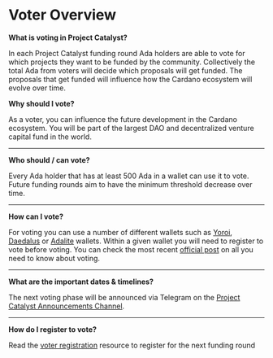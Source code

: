 # Voter Overview

**What is voting in Project Catalyst?**

In each Project Catalyst funding round Ada holders are able to vote for which projects they want to be funded by the community. Collectively the total Ada from voters will decide which proposals will get funded. The proposals that get funded will influence how the Cardano ecosystem will evolve over time.



**Why should I vote?**

As a voter, you can influence the future development in the Cardano ecosystem. You will be part of the largest DAO and decentralized venture capital fund in the world.

****

**Who should / can vote?**

Every Ada holder that has at least 500 Ada in a wallet can use it to vote. Future funding rounds aim to have the minimum threshold decrease over time.

****

**How can I vote?**

For voting you can use a number of different wallets such as [Yoroi](https://yoroi-wallet.com/#/), [Daedalus](https://daedaluswallet.io/) or [Adalite](https://adalite.io/) wallets. Within a given wallet you will need to register to vote before voting. You can check the most recent [official post](https://www.reddit.com/r/cardano/comments/ofo1bz/fund\_5\_register\_to\_vote\_all\_you\_need\_to\_know/) on all you need to know about voting.

****

**What are the important dates & timelines?**

The next voting phase will be announced via Telegram on the [Project Catalyst Announcements Channel](https://t.me/cardanocatalyst).

****

**How do I register to vote?**

Read the [voter registration](voter-registration.md) resource to register for the next funding round
